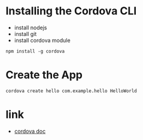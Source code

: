 # Installing the Cordova CLI
- install nodejs
- install git
- install cordova module
```shell
npm install -g cordova
```

# Create the App
```shell
cordova create hello com.example.hello HelloWorld
```

# link
- [cordova doc](http://cordova.apache.org/docs/en/4.0.0/index.html)
